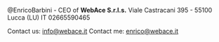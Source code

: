 @EnricoBarbini - CEO of **WebAce S.r.l.s.**
Viale Castracani 395 - 55100 Lucca (LU)
IT 02665590465

Contact us: info@webace.it
Contact me: enrico@webace.it
